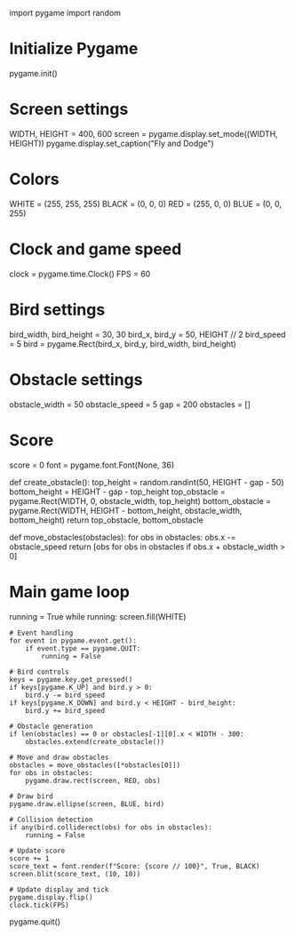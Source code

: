 import pygame
import random

# Initialize Pygame
pygame.init()

# Screen settings
WIDTH, HEIGHT = 400, 600
screen = pygame.display.set_mode((WIDTH, HEIGHT))
pygame.display.set_caption("Fly and Dodge")

# Colors
WHITE = (255, 255, 255)
BLACK = (0, 0, 0)
RED = (255, 0, 0)
BLUE = (0, 0, 255)

# Clock and game speed
clock = pygame.time.Clock()
FPS = 60

# Bird settings
bird_width, bird_height = 30, 30
bird_x, bird_y = 50, HEIGHT // 2
bird_speed = 5
bird = pygame.Rect(bird_x, bird_y, bird_width, bird_height)

# Obstacle settings
obstacle_width = 50
obstacle_speed = 5
gap = 200
obstacles = []

# Score
score = 0
font = pygame.font.Font(None, 36)

def create_obstacle():
    top_height = random.randint(50, HEIGHT - gap - 50)
    bottom_height = HEIGHT - gap - top_height
    top_obstacle = pygame.Rect(WIDTH, 0, obstacle_width, top_height)
    bottom_obstacle = pygame.Rect(WIDTH, HEIGHT - bottom_height, obstacle_width, bottom_height)
    return top_obstacle, bottom_obstacle

def move_obstacles(obstacles):
    for obs in obstacles:
        obs.x -= obstacle_speed
    return [obs for obs in obstacles if obs.x + obstacle_width > 0]

# Main game loop
running = True
while running:
    screen.fill(WHITE)

    # Event handling
    for event in pygame.event.get():
        if event.type == pygame.QUIT:
            running = False

    # Bird controls
    keys = pygame.key.get_pressed()
    if keys[pygame.K_UP] and bird.y > 0:
        bird.y -= bird_speed
    if keys[pygame.K_DOWN] and bird.y < HEIGHT - bird_height:
        bird.y += bird_speed

    # Obstacle generation
    if len(obstacles) == 0 or obstacles[-1][0].x < WIDTH - 300:
        obstacles.extend(create_obstacle())

    # Move and draw obstacles
    obstacles = move_obstacles([*obstacles[0]])
    for obs in obstacles:
        pygame.draw.rect(screen, RED, obs)

    # Draw bird
    pygame.draw.ellipse(screen, BLUE, bird)

    # Collision detection
    if any(bird.colliderect(obs) for obs in obstacles):
        running = False

    # Update score
    score += 1
    score_text = font.render(f"Score: {score // 100}", True, BLACK)
    screen.blit(score_text, (10, 10))

    # Update display and tick
    pygame.display.flip()
    clock.tick(FPS)

pygame.quit()
